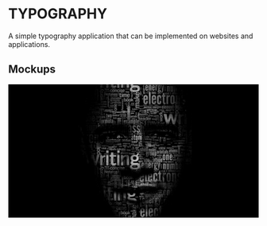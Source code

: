 # TYPOGRAPHY

A simple typography application that can be implemented on websites and applications.

## Mockups

<p align = "center">
<img src="mockups/obama.png">
</p>
